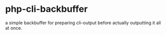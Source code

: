 # php-cli-backbuffer
a simple backbuffer for preparing cli-output before actually outputting it all at once.
